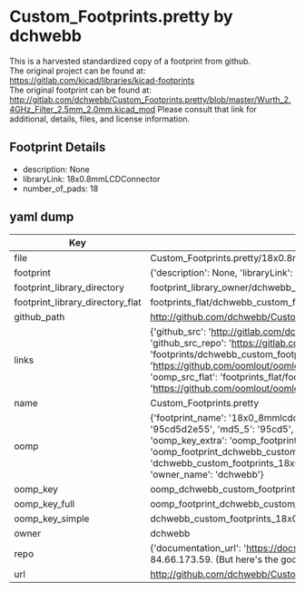 # Custom_Footprints.pretty by dchwebb  
This is a harvested standardized copy of a footprint from github.  
The original project can be found at:  
https://gitlab.com/kicad/libraries/kicad-footprints  
The original footprint can be found at:
http://gitlab.com/dchwebb/Custom_Footprints.pretty/blob/master/Wurth_2.4GHz_Filter_2.5mm_2.0mm.kicad_mod
Please consult that link for additional, details, files, and license information.  
## Footprint Details
* description: None  
* libraryLink: 18x0.8mmLCDConnector  
* number_of_pads: 18  
## yaml dump  
| Key | Value |  
| --- | --- |  
| file | Custom_Footprints.pretty/18x0.8mmLCDConnector.kicad_mod |  
| footprint | {'description': None, 'libraryLink': '18x0.8mmLCDConnector', 'number_of_pads': 18} |  
| footprint_library_directory | footprint_library_owner/dchwebb_Custom_Footprints.pretty |  
| footprint_library_directory_flat | footprints_flat/dchwebb_custom_footprints_18x0_8mmlcdconnector/working |  
| github_path | http://github.com/dchwebb/Custom_Footprints.pretty/blob/master/18x0.8mmLCDConnector.kicad_mod |  
| links | {'github_src': 'http://gitlab.com/dchwebb/Custom_Footprints.pretty/blob/master/Wurth_2.4GHz_Filter_2.5mm_2.0mm.kicad_mod', 'github_src_repo': 'https://gitlab.com/kicad/libraries/kicad-footprints', 'oomp_bot': 'footprints/dchwebb_custom_footprints_18x0_8mmlcdconnector/working', 'oomp_bot_github': 'https://github.com/oomlout/oomlout_oomp_footprint_bot/tree/main/footprints/dchwebb_custom_footprints_18x0_8mmlcdconnector/working', 'oomp_src_flat': 'footprints_flat/footprints_flat/dchwebb_custom_footprints_18x0_8mmlcdconnector/working', 'oomp_src_flat_github': 'https://github.com/oomlout/oomlout_oomp_footprint_src/tree/main/footprints_flat/dchwebb_custom_footprints_18x0_8mmlcdconnector/working'} |  
| name | Custom_Footprints.pretty |  
| oomp | {'footprint_name': '18x0_8mmlcdconnector', 'library_name': 'custom_footprints', 'md5': '95cd5d2e55e3575eeb1ef00ceed20f9d', 'md5_10': '95cd5d2e55', 'md5_5': '95cd5', 'md5_6': '95cd5d', 'oomp_key': 'oomp_dchwebb_custom_footprints_18x0_8mmlcdconnector', 'oomp_key_extra': 'oomp_footprint_dchwebb_custom_footprints_18x0_8mmlcdconnector', 'oomp_key_full': 'oomp_footprint_dchwebb_custom_footprints_18x0_8mmlcdconnector_95cd5d', 'oomp_key_simple': 'dchwebb_custom_footprints_18x0_8mmlcdconnector', 'original_filename': 'Custom_Footprints.pretty/18x0.8mmLCDConnector.kicad_mod', 'owner_name': 'dchwebb'} |  
| oomp_key | oomp_dchwebb_custom_footprints_18x0_8mmlcdconnector |  
| oomp_key_full | oomp_footprint_dchwebb_custom_footprints_18x0_8mmlcdconnector |  
| oomp_key_simple | dchwebb_custom_footprints_18x0_8mmlcdconnector |  
| owner | dchwebb |  
| repo | {'documentation_url': 'https://docs.github.com/rest/overview/resources-in-the-rest-api#rate-limiting', 'message': "API rate limit exceeded for 84.66.173.59. (But here's the good news: Authenticated requests get a higher rate limit. Check out the documentation for more details.)"} |  
| url | http://github.com/dchwebb/Custom_Footprints.pretty |  

